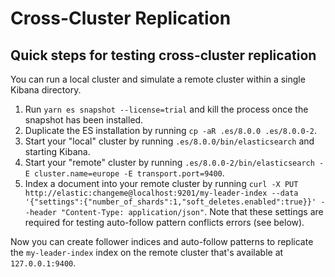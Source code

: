 # Cross-Cluster Replication

## Quick steps for testing cross-cluster replication

You can run a local cluster and simulate a remote cluster within a single Kibana directory.

1. Run `yarn es snapshot --license=trial` and kill the process once the snapshot has been installed.
2. Duplicate the ES installation by running `cp -aR .es/8.0.0 .es/8.0.0-2`.
3. Start your "local" cluster by running `.es/8.0.0/bin/elasticsearch` and starting Kibana.
4. Start your "remote" cluster by running `.es/8.0.0-2/bin/elasticsearch -E cluster.name=europe -E transport.port=9400`.
5. Index a document into your remote cluster by running `curl -X PUT http://elastic:changeme@localhost:9201/my-leader-index --data '{"settings":{"number_of_shards":1,"soft_deletes.enabled":true}}' --header "Content-Type: application/json"`.
Note that these settings are required for testing auto-follow pattern conflicts errors (see below).

Now you can create follower indices and auto-follow patterns to replicate the `my-leader-index`
index on the remote cluster that's available at `127.0.0.1:9400`.
